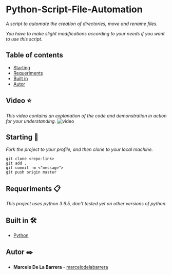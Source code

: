 # Python-Script-File-Automation

_A script to automate the creation of directories, move and rename files._

_You have to make slight modifications according to your needs if you want to use this script._

## Table of contents

- [Starting](#starting-)
- [Requeriments](#requeriments-)
- [Built in](#built-in-%EF%B8%8F)
- [Autor](#autor-%EF%B8%8F)

## Video ⭐

_This video contains an explanation of the code and demonstration in action for your understanding._
![video](https://www.youtube.com/watch?v=Vi5HGvDERmk)

## Starting 🚀

_Fork the project to your profile, and then clone to your local machine._

```
git clone <repo-link>
git add .
git commit -m <"message">
git push origin master
```

## Requeriments 📋

_This project uses python 3.9.5, don't tested yet on other versions of python._

## Built in 🛠️

- [Python](https://www.python.org/)

## Autor ✒️

- **Marcelo De La Barrera** - [marcelodelabarrera](https://github.com/marcelodelabarrera)
